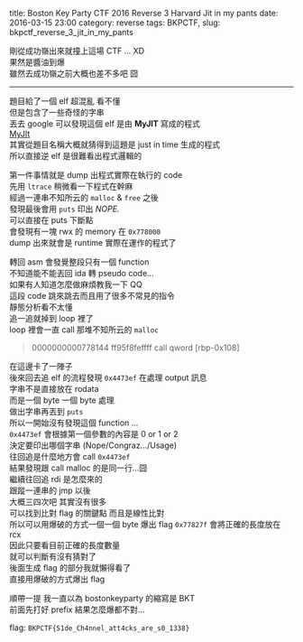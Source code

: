 title: Boston Key Party CTF 2016 Reverse 3 Harvard Jit in my pants
date: 2016-03-15 23:00
category: reverse
tags: BKPCTF, 
slug: bkpctf_reverse_3_jit_in_my_pants

剛從成功嶺出來就撞上這場 CTF ... XD  
果然是醬油到爆  
雖然去成功嶺之前大概也差不多吧 囧  
* * *

題目給了一個 elf 超混亂 看不懂  
但是包含了一些奇怪的字串  
丟去 google 可以發現這個 elf 是由 **MyJIT** 寫成的程式  
[MyJIt]()  
其實從題目名稱大概就猜得到這題是 just in time 生成的程式  
所以直接逆 elf 是很難看出程式邏輯的  

第一件事情就是 dump 出程式實際在執行的 code  
先用 `ltrace` 稍微看一下程式在幹麻  
經過一連串不知所云的 `malloc` & `free` 之後  
發現最後會用 `puts` 印出 _NOPE._  
可以直接在 puts 下斷點  
會發現有一塊 rwx 的 memory 在 `0x778000`  
dump 出來就會是 runtime 實際在運作的程式了  

轉回 asm 會發覺整段只有一個 function  
不知道能不能丟回 ida 轉 pseudo code...  
如果有人知道怎麼做麻煩教我一下 QQ  
這段 code 跳來跳去而且用了很多不常見的指令  
靜態分析看不太懂  
追一追就掉到 loop 裡了  
loop 裡會一直 call 那堆不知所云的 `malloc`  
> 0000000000778144 ff95f8feffff     call qword [rbp-0x108]  

在這邊卡了一陣子  
後來回去追 elf 的流程發現 `0x4473ef` 在處理 output 訊息  
字串不是直接放在 rodata  
而是一個 byte 一個 byte 處理  
做出字串再丟到 `puts`  
所以一開始沒有發現這個 function ...  
`0x4473ef` 會根據第一個參數的內容是 0 or 1 or 2  
決定要印出哪個字串 (Nope/Congraz.../Usage)  
往回追是什麼地方會 call `0x4473ef`  
結果發現跟 call malloc 的是同一行...囧  
繼續往回追 rdi 是怎麼來的  
跟蹤一連串的 jmp 以後  
大概三四次吧 其實沒有很多  
可以找到比對 flag 的關鍵點 而且是線性比對  
所以可以用爆破的方式一個一個 byte 爆出 flag
 `0x77827f` 會將正確的長度放在 rcx  
因此只要看目前正確的長度數量  
就可以判斷有沒有猜對了  
後面生成 flag 的部分我就懶得看了  
直接用爆破的方式爆出 flag  

順帶一提 我一直以為 bostonkeyparty 的縮寫是 BKT  
前面先打好 prefix 結果怎麼爆都不對...

flag: `BKPCTF{S1de_Ch4nnel_att4cks_are_s0_1338}`  

